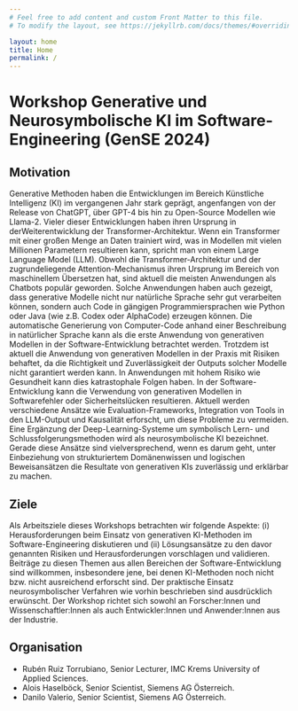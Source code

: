 ```yaml
---
# Feel free to add content and custom Front Matter to this file.
# To modify the layout, see https://jekyllrb.com/docs/themes/#overriding-theme-defaults

layout: home
title: Home
permalink: /
---
```


# Workshop Generative und Neurosymbolische KI im Software-Engineering (GenSE 2024)

## Motivation

Generative Methoden haben die Entwicklungen im Bereich Künstliche Intelligenz (KI)
im vergangenen Jahr stark geprägt, angenfangen von der Release von ChatGPT,
über GPT-4 bis hin zu Open-Source Modellen wie Llama-2. Vieler dieser
Entwicklungen haben ihren Ursprung in derWeiterentwicklung der Transformer-Architektur. 
Wenn ein Transformer mit einer großen Menge an Daten trainiert wird, was in
Modellen mit vielen Millionen Parametern resultieren kann, spricht man von einem Large
Language Model (LLM). Obwohl die Transformer-Architektur und der zugrundeliegende
Attention-Mechanismus ihren Ursprung im Bereich von maschinellem Übersetzen hat, sind
aktuell die meisten Anwendungen als Chatbots populär geworden. Solche Anwendungen
haben auch gezeigt, dass generative Modelle nicht nur natürliche Sprache sehr gut verarbeiten
können, sondern auch Code in gängigen Programmiersprachen wie Python oder Java (wie
z.B. Codex oder AlphaCode) erzeugen können. Die automatische Generierung
von Computer-Code anhand einer Beschreibung in natürlicher Sprache kann als die erste
Anwendung von generativen Modellen in der Software-Entwicklung betrachtet werden.
Trotzdem ist aktuell die Anwendung von generativen Modellen in der Praxis mit Risiken
behaftet, da die Richtigkeit und Zuverlässigkeit der Outputs solcher Modelle nicht garantiert
werden kann. In Anwendungen mit hohem Risiko wie Gesundheit kann dies
katrastophale Folgen haben. In der Software-Entwicklung kann die Verwendung von
generativen Modellen in Softwarefehler oder Sicherheitslücken resultieren.
Aktuell werden verschiedene Ansätze wie Evaluation-Frameworks, Integration
von Tools in den LLM-Output und Kausalität erforscht, um diese
Probleme zu vermeiden. Eine Ergänzung der Deep-Learning-Systeme um symbolisch
Lern- und Schlussfolgerungsmethoden wird als neurosymbolische KI bezeichnet.
Gerade diese Ansätze sind vielversprechend, wenn es darum geht, unter Einbeziehung von
strukturiertem Domänenwissen und logischen Beweisansätzen die Resultate von generativen
KIs zuverlässig und erklärbar zu machen.

## Ziele 
Als Arbeitsziele dieses Workshops betrachten wir folgende Aspekte: (i) Herausforderungen
beim Einsatz von generativen KI-Methoden im Software-Engineering diskutieren und (ii)
Lösungsansätze zu den davor genannten Risiken und Herausforderungen vorschlagen und
validieren. Beiträge zu diesen Themen aus allen Bereichen der Software-Entwicklung sind
willkommen, insbesondere jene, bei denen KI-Methoden noch nicht bzw. nicht ausreichend
erforscht sind. Der praktische Einsatz neurosymbolischer Verfahren wie vorhin beschrieben
sind ausdrücklich erwünscht. Der Workshop richtet sich sowohl an Forscher:Innen und
Wissenschaftler:Innen als auch Entwickler:Innen und Anwender:Innen aus der Industrie.

## Organisation
- Rubén Ruiz Torrubiano, Senior Lecturer, IMC Krems University of Applied Sciences.
- Alois Haselböck, Senior Scientist, Siemens AG Österreich.
- Danilo Valerio, Senior Scientist, Siemens AG Österreich.

